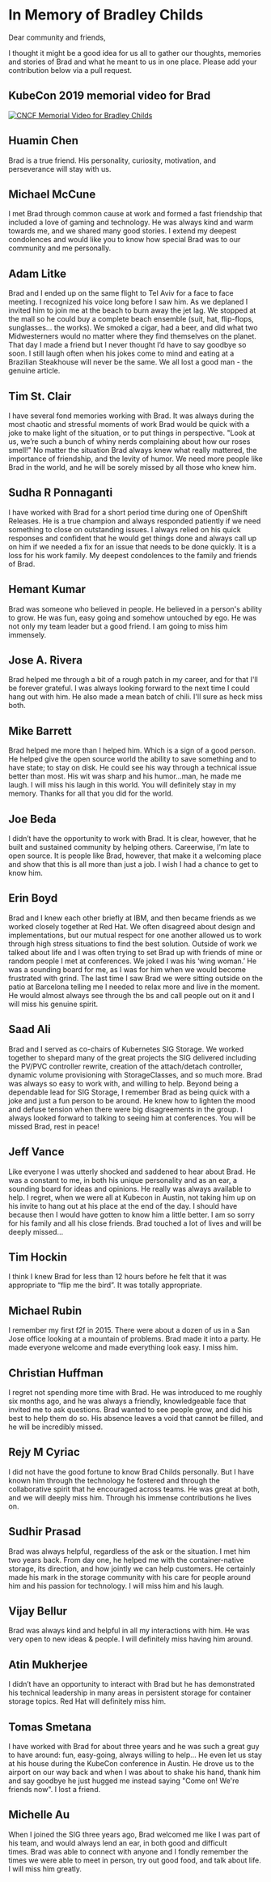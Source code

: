 # In Memory of Bradley Childs

Dear community and friends,

I thought it might be a good idea for us all to gather our thoughts, memories and stories of Brad and what he meant to us in one place. Please add your contribution below via a pull request. 

## KubeCon 2019 memorial video for Brad

[![CNCF Memorial Video for Bradley Childs](http://i3.ytimg.com/vi/4eI2PTAJ-sE/maxresdefault.jpg)](https://www.youtube.com/watch?v=4eI2PTAJ-sE&feature=youtu.be)

## Huamin Chen

Brad is a true friend. His personality, curiosity, motivation, and perseverance will stay with us.

## Michael McCune

I met Brad through common cause at work and formed a fast friendship that included a love of gaming and technology. He was always kind and warm towards me, and we shared many good stories. I extend my deepest condolences and would like you to know how special Brad was to our community and me personally.

## Adam Litke

Brad and I ended up on the same flight to Tel Aviv for a face to face meeting.  I recognized his voice long before I saw him.  As we deplaned I invited him to join me at the beach to burn away the jet lag.  We stopped at the mall so he could buy a complete beach ensemble (suit, hat, flip-flops, sunglasses… the works).  We smoked a cigar, had a beer, and did what two Midwesterners would no matter where they find themselves on the planet.  That day I made a friend but I never thought I’d have to say goodbye so soon. I still laugh often when his jokes come to mind and eating at a Brazilian Steakhouse will never be the same.  We all lost a good man - the genuine article.

## Tim St. Clair

I have several fond memories working with Brad.  It was always during the most chaotic and stressful moments of work Brad would be quick with a joke to make light of the situation, or to put things in perspective.  "Look at us, we’re such a bunch of whiny nerds complaining about how our roses smell!"  No matter the situation Brad always knew what really mattered, the importance of friendship, and the levity of humor.  We need more people like Brad in the world, and he will be sorely missed by all those who knew him.  

## Sudha R Ponnaganti

I have worked with Brad for a short period time during one of OpenShift Releases. He is a true champion and always responded patiently if we need something to close on outstanding issues. I always relied on his quick responses and confident that he would get things done and always call up on him if we needed a fix for an issue that needs to be done quickly. It is a loss for his work family. My deepest condolences to the family and friends of Brad.

## Hemant Kumar

Brad was someone who believed in people. He believed in a person's ability to grow. He was fun, easy going and somehow untouched by ego. He was not only my team leader but a good friend. I am going to miss him immensely.

## Jose A. Rivera

Brad helped me through a bit of a rough patch in my career, and for that I'll be forever grateful. I was always looking forward to the next time I could hang out with him. He also made a mean batch of chili. I'll sure as heck miss both.

## Mike Barrett

Brad helped me more than I helped him.  Which is a sign of a good person.  He helped give the open source world the ability to save something and to have state; to stay on disk.  He could see his way through a technical issue better than most.  His wit was sharp and his humor...man, he made me laugh.  I will miss his laugh in this world.  You will definitely stay in my memory.  Thanks for all that you did for the world.

## Joe Beda

I didn’t have the opportunity to work with Brad. It is clear, however, that he built and sustained community by helping others.  Careerwise, I’m late to open source. It is people like Brad, however, that make it a welcoming place and show that this is all more than just a job. I wish I had a chance to get to know him.

## Erin Boyd

Brad and I knew each other briefly at IBM, and then became friends as we worked closely together at Red Hat. We often disagreed about design and implementations, but our mutual respect for one another allowed us to work through high stress situations to find the best solution. Outside of work we talked about life and I was often trying to set Brad up with friends of mine or random people I met at conferences. We joked I was his ‘wing woman.’ He was a sounding board for me, as I was for him when we would become frustrated with grind. The last time I saw Brad we were sitting outside on the patio at Barcelona telling me I needed to relax more and live in the moment. He would almost always see through the bs and call people out on it and I will miss his genuine spirit.

## Saad Ali

Brad and I served as co-chairs of Kubernetes SIG Storage. We worked together to shepard many of the great projects the SIG delivered including the PV/PVC controller rewrite, creation of the attach/detach controller, dynamic volume provisioning with StorageClasses, and so much more. Brad was always so easy to work with, and willing to help. Beyond being a dependable lead for SIG Storage, I remember Brad as being quick with a joke and just a fun person to be around. He knew how to lighten the mood and defuse tension when there were big disagreements in the group. I always looked forward to talking to seeing him at conferences. You will be missed Brad, rest in peace!

## Jeff Vance

Like everyone I was utterly shocked and saddened to hear about Brad. He was a constant to me, in both his unique personality and as an ear, a sounding board for ideas and opinions. He really was always available to help. I regret, when we were all at Kubecon in Austin, not taking him up on his invite to hang out at his place at the end of the day. I should have because then I would have gotten to know him a little better. I am so sorry for his family and all his close friends. Brad touched a lot of lives and will be deeply missed…

## Tim Hockin

I think I knew Brad for less than 12 hours before he felt that it was appropriate to “flip me the bird”.  It was totally appropriate.

## Michael Rubin

I remember my first f2f in 2015. There were about a dozen of us in a San Jose office looking at a mountain of problems. Brad made it into a party. He made everyone welcome and made everything look easy. I miss him.

## Christian Huffman

I regret not spending more time with Brad. He was introduced to me roughly six months ago, and he was always a friendly, knowledgeable face that invited me to ask questions. Brad wanted to see people grow, and did his best to help them do so. His absence leaves a void that cannot be filled, and he will be incredibly missed.

## Rejy M Cyriac

I did not have the good fortune to know Brad Childs personally. But I have known him through the technology he fostered and through the collaborative spirit that he encouraged across teams. He was great at both, and we will deeply miss him. Through his immense contributions he lives on.

## Sudhir Prasad

Brad was always helpful, regardless of the ask or the situation. I met him two years back. From day one, he helped me with the container-native storage, its direction, and how jointly we can help customers. He certainly made his mark in the storage community with his care for people around him and his passion for technology. I will miss him and his laugh.

## Vijay Bellur

Brad was always kind and helpful in all my interactions with him. He was very open to new ideas & people. I will definitely miss having him around.

## Atin Mukherjee

I didn’t have an opportunity to interact with Brad but he has demonstrated his technical leadership in many areas in persistent storage for container storage topics. Red Hat will definitely miss him.

## Tomas Smetana

I have worked with Brad for about three years and he was such a great guy to have around: fun, easy-going, always willing to help... He even let us stay at his house during the KubeCon conference in Austin. He drove us to the airport on our way back and when I was about to shake his hand, thank him and say goodbye he just hugged me instead saying "Come on! We're friends now". I lost a friend.

## Michelle Au
When I joined the SIG three years ago, Brad welcomed me like I was part of his team, and would always lend an ear, in both good and difficult times. Brad was able to connect with anyone and I fondly remember the times we were able to meet in person, try out good food, and talk about life. I will miss him greatly.
